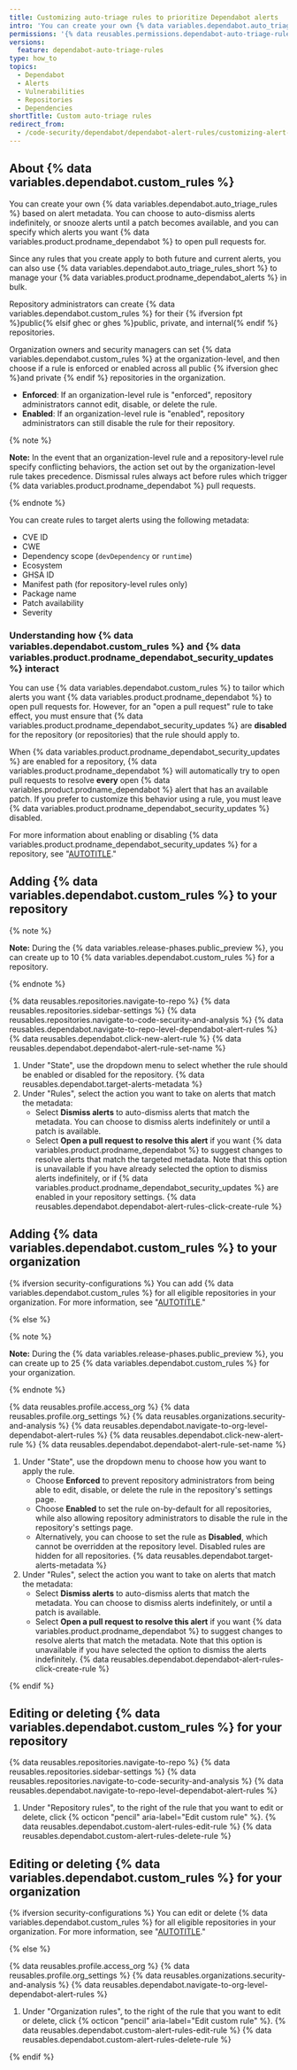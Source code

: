 ```yaml
---
title: Customizing auto-triage rules to prioritize Dependabot alerts
intro: 'You can create your own {% data variables.dependabot.auto_triage_rules_short %} to control which alerts are dismissed or snoozed, and which alerts you want {% data variables.product.prodname_dependabot %} to open pull requests for.'
permissions: '{% data reusables.permissions.dependabot-auto-triage-rules %}'
versions:
  feature: dependabot-auto-triage-rules
type: how_to
topics:
  - Dependabot
  - Alerts
  - Vulnerabilities
  - Repositories
  - Dependencies
shortTitle: Custom auto-triage rules
redirect_from:
  - /code-security/dependabot/dependabot-alert-rules/customizing-alert-rules-to-prioritize-dependabot-alerts
---
```


## About {% data variables.dependabot.custom_rules %}

You can create your own {% data variables.dependabot.auto_triage_rules %} based on alert metadata. You can choose to auto-dismiss alerts indefinitely, or snooze alerts until a patch becomes available, and you can specify which alerts you want {% data variables.product.prodname_dependabot %} to open pull requests for.

Since any rules that you create apply to both future and current alerts, you can also use {% data variables.dependabot.auto_triage_rules_short %} to manage your {% data variables.product.prodname_dependabot_alerts %} in bulk.

Repository administrators can create {% data variables.dependabot.custom_rules %} for their {% ifversion fpt %}public{% elsif ghec or ghes %}public, private, and internal{% endif %} repositories.

Organization owners and security managers can set {% data variables.dependabot.custom_rules %} at the organization-level, and then choose if a rule is enforced or enabled across all public {% ifversion ghec %}and private {% endif %} repositories in the organization.

   * **Enforced**: If an organization-level rule is "enforced", repository administrators cannot edit, disable, or delete the rule.
   * **Enabled**: If an organization-level rule is "enabled", repository administrators can still disable the rule for their repository.

{% note %}

**Note:** In the event that an organization-level rule and a repository-level rule specify conflicting behaviors, the action set out by the organization-level rule takes precedence. Dismissal rules always act before rules which trigger {% data variables.product.prodname_dependabot %} pull requests.

{% endnote %}

You can create rules to target alerts using the following metadata:

* CVE ID
* CWE
* Dependency scope (`devDependency` or `runtime`)
* Ecosystem
* GHSA ID
* Manifest path (for repository-level rules only)
* Package name
* Patch availability
* Severity

### Understanding how {% data variables.dependabot.custom_rules %} and {% data variables.product.prodname_dependabot_security_updates %} interact

You can use {% data variables.dependabot.custom_rules %} to tailor which alerts you want {% data variables.product.prodname_dependabot %} to open pull requests for. However, for an "open a pull request" rule to take effect, you must ensure that {% data variables.product.prodname_dependabot_security_updates %} are **disabled** for the repository (or repositories) that the rule should apply to.

When {% data variables.product.prodname_dependabot_security_updates %} are enabled for a repository, {% data variables.product.prodname_dependabot %} will automatically try to open pull requests to resolve **every** open {% data variables.product.prodname_dependabot %} alert that has an available patch. If you prefer to customize this behavior using a rule, you must leave {% data variables.product.prodname_dependabot_security_updates %} disabled.

For more information about enabling or disabling {% data variables.product.prodname_dependabot_security_updates %} for a repository, see "[AUTOTITLE](/code-security/dependabot/dependabot-security-updates/configuring-dependabot-security-updates#managing-dependabot-security-updates-for-your-repositories)."

## Adding {% data variables.dependabot.custom_rules %} to your repository

{% note %}

**Note:** During the {% data variables.release-phases.public_preview %}, you can create up to 10 {% data variables.dependabot.custom_rules %} for a repository.

{% endnote %}

{% data reusables.repositories.navigate-to-repo %}
{% data reusables.repositories.sidebar-settings %}
{% data reusables.repositories.navigate-to-code-security-and-analysis %}
{% data reusables.dependabot.navigate-to-repo-level-dependabot-alert-rules %}
{% data reusables.dependabot.click-new-alert-rule %}
{% data reusables.dependabot.dependabot-alert-rule-set-name %}
1. Under "State", use the dropdown menu to select whether the rule should be enabled or disabled for the repository.
{% data reusables.dependabot.target-alerts-metadata %}
1. Under "Rules", select the action you want to take on alerts that match the metadata:
   * Select **Dismiss alerts** to auto-dismiss alerts that match the metadata. You can choose to dismiss alerts indefinitely or until a patch is available.
   * Select **Open a pull request to resolve this alert** if you want {% data variables.product.prodname_dependabot %} to suggest changes to resolve alerts that match the targeted metadata. Note that this option is unavailable if you have already selected the option to dismiss alerts indefinitely, or if {% data variables.product.prodname_dependabot_security_updates %} are enabled in your repository settings.
{% data reusables.dependabot.dependabot-alert-rules-click-create-rule %}

## Adding {% data variables.dependabot.custom_rules %} to your organization

{% ifversion security-configurations %} You can add {% data variables.dependabot.custom_rules %} for all eligible repositories in your organization. For more information, see "[AUTOTITLE](/code-security/securing-your-organization/enabling-security-features-in-your-organization/configuring-global-security-settings-for-your-organization#creating-and-managing-dependabot-auto-triage-rules)."

{% else %}

{% note %}

**Note:** During the {% data variables.release-phases.public_preview %}, you can create up to 25 {% data variables.dependabot.custom_rules %} for your organization.

{% endnote %}

{% data reusables.profile.access_org %}
{% data reusables.profile.org_settings %}
{% data reusables.organizations.security-and-analysis %}
{% data reusables.dependabot.navigate-to-org-level-dependabot-alert-rules %}
{% data reusables.dependabot.click-new-alert-rule %}
{% data reusables.dependabot.dependabot-alert-rule-set-name %}
1. Under "State", use the dropdown menu to choose how you want to apply the rule.
   * Choose **Enforced** to prevent repository administrators from being able to edit, disable, or delete the rule in the repository's settings page.
   * Choose **Enabled** to set the rule on-by-default for all repositories, while also allowing repository administrators to disable the rule in the repository's settings page.
   * Alternatively, you can choose to set the rule as **Disabled**, which cannot be overridden at the repository level. Disabled rules are hidden for all repositories.
{% data reusables.dependabot.target-alerts-metadata %}
1. Under "Rules", select the action you want to take on alerts that match the metadata:
   * Select **Dismiss alerts** to auto-dismiss alerts that match the metadata. You can choose to dismiss alerts indefinitely, or until a patch is available.
   * Select **Open a pull request to resolve this alert** if you want {% data variables.product.prodname_dependabot %} to suggest changes to resolve alerts that match the metadata. Note that this option is unavailable if you have selected the option to dismiss the alerts indefinitely.
{% data reusables.dependabot.dependabot-alert-rules-click-create-rule %}

{% endif %}

## Editing or deleting {% data variables.dependabot.custom_rules %} for your repository

{% data reusables.repositories.navigate-to-repo %}
{% data reusables.repositories.sidebar-settings %}
{% data reusables.repositories.navigate-to-code-security-and-analysis %}
{% data reusables.dependabot.navigate-to-repo-level-dependabot-alert-rules %}
1. Under "Repository rules", to the right of the rule that you want to edit or delete, click {% octicon "pencil" aria-label="Edit custom rule" %}.
{% data reusables.dependabot.custom-alert-rules-edit-rule %}
{% data reusables.dependabot.custom-alert-rules-delete-rule %}

## Editing or deleting {% data variables.dependabot.custom_rules %} for your organization

{% ifversion security-configurations %} You can edit or delete {% data variables.dependabot.custom_rules %} for all eligible repositories in your organization. For more information, see "[AUTOTITLE](/code-security/securing-your-organization/enabling-security-features-in-your-organization/configuring-global-security-settings-for-your-organization#creating-and-managing-dependabot-auto-triage-rules)."

{% else %}

{% data reusables.profile.access_org %}
{% data reusables.profile.org_settings %}
{% data reusables.organizations.security-and-analysis %}
{% data reusables.dependabot.navigate-to-org-level-dependabot-alert-rules %}
1. Under "Organization rules", to the right of the rule that you want to edit or delete, click {% octicon "pencil" aria-label="Edit custom rule" %}.
{% data reusables.dependabot.custom-alert-rules-edit-rule %}
{% data reusables.dependabot.custom-alert-rules-delete-rule %}

{% endif %}
